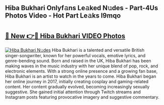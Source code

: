 ## Hiba Bukhari Onlyf𝚊ns Le𝚊ked N𝚞des - Part-4Us Photos Video - Hot Part Le𝚊ks l9mqo

# <h2><a href="http://ab65874.deff.icu/?id=Hiba+Bukhari">🔗 New 👉🔴 Hiba Bukhari VIDEO Photos</a></h2>

[![Hiba Bukhari N𝚞des](https://i.imgur.com/rIISA9y.gif)](http://ab65874.deff.icu/?id=Hiba+Bukhari)
Hiba Bukhari is a talented and versatile British singer-songwriter, known for her powerful vocals, emotive lyrics, and genre-bending sound. Born and raised in the UK, Hiba Bukhari has been making waves in the music industry with her unique blend of pop, rock, and electronic elements. With a strong online presence and a growing fan base, Hiba Bukhari is an artist to watch in the years to come. Hiba Bukhari began her online journey in 2017, initially creating cosplay and gaming-related content. Her content gradually evolved, becoming increasingly sexually suggestive. She gained initial attention through Twitch streams and Instagram posts featuring provocative imagery and suggestive commentary.
